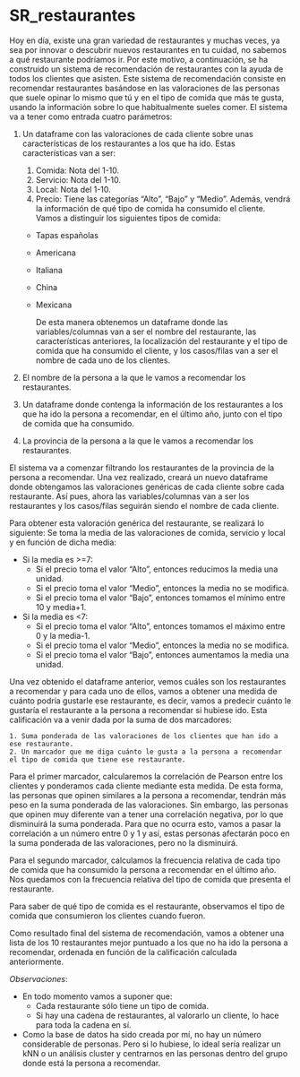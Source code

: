# SR_restaurantes

Hoy en día, existe una gran variedad de restaurantes y muchas veces, ya sea por innovar o descubrir nuevos restaurantes en tu cuidad, no sabemos a qué restaurante podríamos ir. Por este motivo, a continuación, se ha construido un sistema de recomendación de restaurantes con la ayuda de todos los clientes que asisten.
Este sistema de recomendación consiste en recomendar restaurantes basándose en las valoraciones de las personas que suele opinar lo mismo que tú y en el tipo de comida que más te gusta, usando la información sobre lo que habitualmente sueles comer.
El sistema va a tener como entrada cuatro parámetros:

1.  Un dataframe con las valoraciones de cada cliente sobre unas características de los restaurantes a los que ha ido. Estas características van a ser:

    1. Comida: Nota del 1-10.
    2. Servicio: Nota del 1-10.
    3. Local: Nota del 1-10.
    4. Precio: Tiene las categorías “Alto”, “Bajo” y “Medio”.
       Además, vendrá la información de qué tipo de comida ha consumido el cliente.
       Vamos a distinguir los siguientes tipos de comida:

    - Tapas españolas
    - Americana
    - Italiana
    - China
    - Mexicana

      De esta manera obtenemos un dataframe donde las variables/columnas van a ser el nombre del restaurante, las características anteriores, la localización del restaurante y el tipo de comida que ha consumido el cliente, y los casos/filas van a ser el nombre de cada uno de los clientes.

2.  El nombre de la persona a la que le vamos a recomendar los restaurantes.
3.  Un dataframe donde contenga la información de los restaurantes a los que ha ido la persona a recomendar, en el último año, junto con el tipo de comida que ha consumido.
4.  La provincia de la persona a la que le vamos a recomendar los restaurantes.

El sistema va a comenzar filtrando los restaurantes de la provincia de la persona a recomendar. Una vez realizado, creará un nuevo dataframe donde obtengamos las valoraciones genéricas de cada cliente sobre cada restaurante. Así pues, ahora las variables/columnas van a ser los restaurantes y los casos/filas seguirán siendo el nombre de cada cliente.

Para obtener esta valoración genérica del restaurante, se realizará lo siguiente: Se toma la media de las valoraciones de comida, servicio y local y en función de dicha media:

- Si la media es >=7:
  - Si el precio toma el valor “Alto”, entonces reducimos la media una unidad.
  - Si el precio toma el valor “Medio”, entonces la media no se modifica.
  - Si el precio toma el valor “Bajo”, entonces tomamos el mínimo entre 10 y media+1.
- Si la media es <7:
  - Si el precio toma el valor “Alto”, entonces tomamos el máximo entre 0 y la media-1.
  - Si el precio toma el valor “Medio”, entonces la media no se modifica.
  - Si el precio toma el valor “Bajo”, entonces aumentamos la media una unidad.

Una vez obtenido el dataframe anterior, vemos cuáles son los restaurantes a recomendar y para cada uno de ellos, vamos a obtener una medida de cuánto podría gustarle ese restaurante, es decir, vamos a predecir cuánto le gustaría el restaurante a la persona a recomendar si hubiese ido. Esta calificación va a venir dada por la suma de dos marcadores:

    1. Suma ponderada de las valoraciones de los clientes que han ido a ese restaurante.
    2. Un marcador que me diga cuánto le gusta a la persona a recomendar el tipo de comida que tiene ese restaurante.

Para el primer marcador, calcularemos la correlación de Pearson entre los clientes y ponderamos cada cliente mediante esta medida. De esta forma, las personas que opinen similares a la persona a recomendar, tendrán más peso en la suma ponderada de las valoraciones. Sin embargo, las personas que opinen muy diferente van a tener una correlación negativa, por lo que disminuirá la suma ponderada. Para que no ocurra esto, vamos a pasar la correlación a un número entre 0 y 1 y así, estas personas afectarán poco en la suma ponderada de las valoraciones, pero no la disminuirá.

Para el segundo marcador, calculamos la frecuencia relativa de cada tipo de comida que ha consumido la persona a recomendar en el último año. Nos quedamos con la frecuencia relativa del tipo de comida que presenta el restaurante.

Para saber de qué tipo de comida es el restaurante, observamos el tipo de comida que consumieron los clientes cuando fueron.

Como resultado final del sistema de recomendación, vamos a obtener una lista de los 10 restaurantes mejor puntuado a los que no ha ido la persona a recomendar, ordenada en función de la calificación calculada anteriormente.

_Observaciones_:

- En todo momento vamos a suponer que:
  - Cada restaurante sólo tiene un tipo de comida.
  - Si hay una cadena de restaurantes, al valorarlo un cliente, lo hace para toda la cadena en sí.
- Como la base de datos ha sido creada por mí, no hay un número considerable de personas. Pero si lo hubiese, lo ideal sería realizar un kNN o un análisis cluster y centrarnos en las personas dentro del grupo donde está la persona a recomendar.

